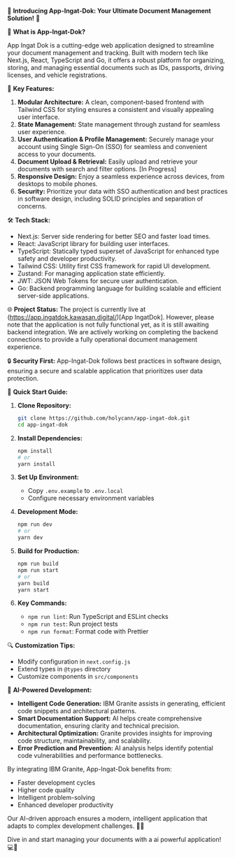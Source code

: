 📢 **Introducing App-Ingat-Dok: Your Ultimate Document Management Solution!** 📂

🌟 **What is App-Ingat-Dok?**

App Ingat Dok is a cutting-edge web application designed to streamline your document management and tracking. Built with modern tech like Next.js, React, TypeScript and Go, it offers a robust platform for organizing, storing, and managing essential documents such as IDs, passports, driving licenses, and vehicle registrations.

🌱 **Key Features:**

1. **Modular Architecture:** A clean, component-based frontend with Tailwind CSS for styling ensures a consistent and visually appealing user interface.
2. **State Management:** State management through zustand for seamless user experience.
3. **User Authentication & Profile Management:** Securely manage your account using Single Sign-On (SSO) for seamless and convenient access to your documents.
4. **Document Upload & Retrieval:** Easily upload and retrieve your documents with search and filter options. [In Progress]
5. **Responsive Design:** Enjoy a seamless experience across devices, from desktops to mobile phones.
6. **Security:** Prioritize your data with SSO authentication and best practices in software design, including SOLID principles and separation of concerns.

🛠️ **Tech Stack:**

- Next.js: Server side rendering for better SEO and faster load times.
- React: JavaScript library for building user interfaces.
- TypeScript: Statically typed superset of JavaScript for enhanced type safety and developer productivity.
- Tailwind CSS: Utility first CSS framework for rapid UI development.
- Zustand: For managing application state efficiently.
- JWT: JSON Web Tokens for secure user authentication.
- Go: Backend programming language for building scalable and efficient server-side applications.

🌐 **Project Status:**
The project is currently live at (https://app.ingatdok.kawasan.digital/)[App IngatDok]. However, please note that the application is not fully functional yet, as it is still awaiting backend integration. We are actively working on completing the backend connections to provide a fully operational document management experience.

🔒 **Security First:** App-Ingat-Dok follows best practices in software design, ensuring a secure and scalable application that prioritizes user data protection.

🚀 **Quick Start Guide:**

1. **Clone Repository:**
   ```bash
   git clone https://github.com/holycann/app-ingat-dok.git
   cd app-ingat-dok
   ```

2. **Install Dependencies:**
   ```bash
   npm install
   # or
   yarn install
   ```

3. **Set Up Environment:**
   - Copy `.env.example` to `.env.local`
   - Configure necessary environment variables

4. **Development Mode:**
   ```bash
   npm run dev
   # or
   yarn dev
   ```

5. **Build for Production:**
   ```bash
   npm run build
   npm run start
   # or
   yarn build
   yarn start
   ```

6. **Key Commands:**
   - `npm run lint`: Run TypeScript and ESLint checks
   - `npm run test`: Run project tests
   - `npm run format`: Format code with Prettier

🔍 **Customization Tips:**
- Modify configuration in `next.config.js`
- Extend types in `@types` directory
- Customize components in `src/components`

🤖 **AI-Powered Development:**

- **Intelligent Code Generation:** IBM Granite assists in generating, efficient code snippets and architectural patterns.
- **Smart Documentation Support:** AI helps create comprehensive documentation, ensuring clarity and technical precision.
- **Architectural Optimization:** Granite provides insights for improving code structure, maintainability, and scalability.
- **Error Prediction and Prevention:** AI analysis helps identify potential code vulnerabilities and performance bottlenecks.

By integrating IBM Granite, App-Ingat-Dok benefits from:
- Faster development cycles
- Higher code quality
- Intelligent problem-solving
- Enhanced developer productivity

Our AI-driven approach ensures a modern, intelligent application that adapts to complex development challenges. 🧠✨


Dive in and start managing your documents with a ai powerful application! 💻🚀